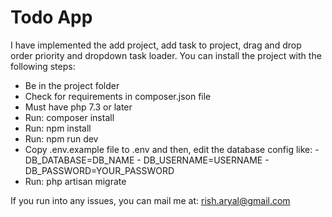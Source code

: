 # Todo App

I have implemented the add project, add task to project, drag and drop order priority and dropdown task loader.
You can install the project with the following steps:
  - Be in the project folder
  - Check for requirements in composer.json file
  - Must have php 7.3 or later
  - Run: composer install
  - Run: npm install
  - Run: npm run dev
  - Copy .env.example file to .env and then, edit the database config like: 
        - DB_DATABASE=DB_NAME
        - DB_USERNAME=USERNAME
        - DB_PASSWORD=YOUR_PASSWORD
  - Run: php artisan migrate

If you run into any issues, you can mail me at: rish.aryal@gmail.com
